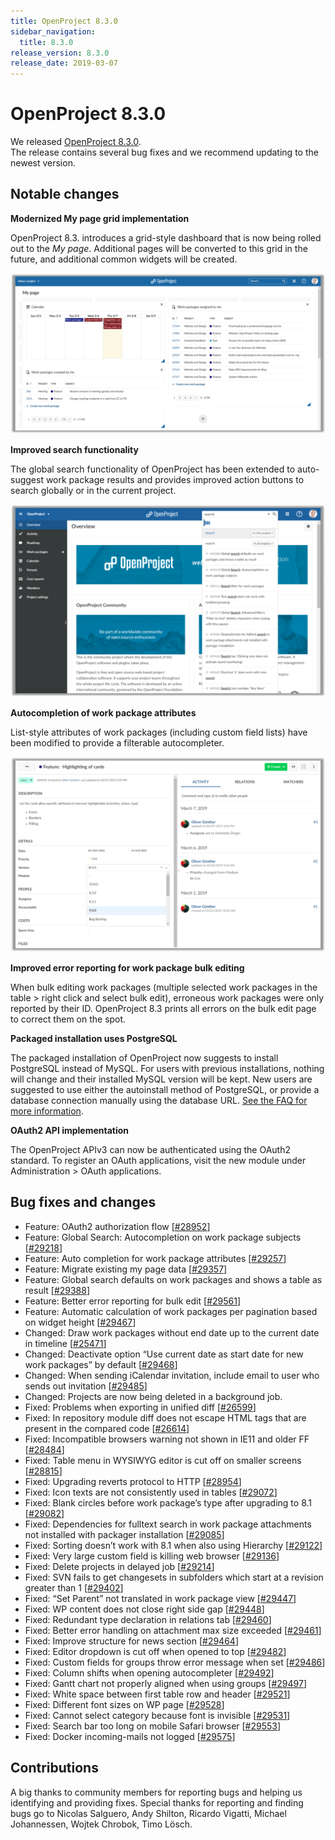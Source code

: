 ```yaml
---
title: OpenProject 8.3.0
sidebar_navigation:
  title: 8.3.0
release_version: 8.3.0
release_date: 2019-03-07
---
```



# OpenProject 8.3.0

We released
[OpenProject 8.3.0](https://community.openproject.org/versions/1319).  
The release contains several bug fixes and we recommend updating to the
newest version.

## Notable changes

**Modernized My page grid implementation**

OpenProject 8.3. introduces a grid-style dashboard that is now being
rolled out to
the *My page*. Additional pages will be converted to this grid in
the future, and additional common widgets will be
created.

![Grit-MyPage](Grit-MyPage-1-1024x522.png)

**Improved search functionality**

The global search functionality of OpenProject has been extended to
auto-suggest work package results and provides improved action buttons
to search globally or in the current project.

![OpenProject Search](Search-1024x626.png)

**Autocompletion of work package attributes**

List-style attributes of work packages (including custom field lists)
have been modified to provide a filterable
autocompleter.

![Auto-complete](Auto-complete-1024x634.png)

**Improved error reporting for work package bulk editing**

When bulk editing work packages (multiple selected work packages in the
table \> right click and select bulk edit), erroneous work packages were
only reported by their ID. OpenProject 8.3 prints all errors on the bulk
edit page to correct them on the spot.

**Packaged installation uses PostgreSQL**

The packaged installation of OpenProject now suggests to install
PostgreSQL instead of MySQL. For users with previous installations,
nothing will change and their installed MySQL version will be kept. New
users are suggested to use either the autoinstall method of PostgreSQL,
or provide a database connection manually using the database URL. [See
the FAQ for more
information](https://www.openproject.org/download-and-installation/).

**OAuth2 API implementation**

The OpenProject APIv3 can now be authenticated using the OAuth2
standard. To register an OAuth applications, visit the new module under
Administration \> OAuth applications.

## Bug fixes and changes

- Feature: OAuth2 authorization flow
  \[[#28952](https://community.openproject.org/wp/28952)\]
- Feature: Global Search: Autocompletion on work package subjects
  \[[#29218](https://community.openproject.org/wp/29218)\]
- Feature: Auto completion for work package attributes
  \[[#29257](https://community.openproject.org/wp/29257)\]
- Feature: Migrate existing my page data
  \[[#29357](https://community.openproject.org/wp/29357)\]
- Feature: Global search defaults on work packages and shows a table
  as result \[[#29388](https://community.openproject.org/wp/29388)\]
- Feature: Better error reporting for bulk edit
  \[[#29561](https://community.openproject.org/wp/29561)\]
- Feature: Automatic calculation of work packages per pagination based
  on widget height
  \[[#29467](https://community.openproject.org/wp/29467)\]
- Changed: Draw work packages without end date up to the current date
  in timeline
  \[[#25471](https://community.openproject.org/wp/25471)\]
- Changed: Deactivate option “Use current date as start date for new
  work packages” by default
  \[[#29468](https://community.openproject.org/wp/29468)\]
- Changed: When sending iCalendar invitation, include email to user
  who sends out invitation
  \[[#29485](https://community.openproject.org/wp/29485)\]
- Changed: Projects are now being deleted in a background job.
- Fixed: Problems when exporting in unified diff
  \[[#26599](https://community.openproject.org/wp/26599)\]
- Fixed: In repository module diff does not escape HTML tags that are
  present in the compared code
  \[[#26614](https://community.openproject.org/wp/26614)\]
- Fixed: Incompatible browsers warning not shown in IE11 and older FF
  \[[#28484](https://community.openproject.org/wp/28484)\]
- Fixed: Table menu in WYSIWYG editor is cut off on smaller screens
  \[[#28815](https://community.openproject.org/wp/28815)\]
- Fixed: Upgrading reverts protocol to HTTP
  \[[#28954](https://community.openproject.org/wp/28954)\]
- Fixed: Icon texts are not consistently used in tables
  \[[#29072](https://community.openproject.org/wp/29072)\]
- Fixed: Blank circles before work package’s type after upgrading to
  8.1 \[[#29082](https://community.openproject.org/wp/29082)\]
- Fixed: Dependencies for fulltext search in work package attachments
  not installed with packager installation
  \[[#29085](https://community.openproject.org/wp/29085)\]
- Fixed: Sorting doesn’t work with 8.1 when also using Hierarchy
  \[[#29122](https://community.openproject.org/wp/29122)\]
- Fixed: Very large custom field is killing web browser
  \[[#29136](https://community.openproject.org/wp/29136)\]
- Fixed: Delete projects in delayed job
  \[[#29214](https://community.openproject.org/wp/29214)\]
- Fixed: SVN fails to get changesets in subfolders which start at a
  revision greater than 1
  \[[#29402](https://community.openproject.org/wp/29402)\]
- Fixed: “Set Parent” not translated in work package view
  \[[#29447](https://community.openproject.org/wp/29447)\]
- Fixed: WP content does not close right side gap
  \[[#29448](https://community.openproject.org/wp/29448)\]
- Fixed: Redundant type declaration in relations tab
  \[[#29460](https://community.openproject.org/wp/29460)\]
- Fixed: Better error handling on attachment max size exceeded
  \[[#29461](https://community.openproject.org/wp/29461)\]
- Fixed: Improve structure for news section
  \[[#29464](https://community.openproject.org/wp/29464)\]
- Fixed: Editor dropdown is cut off when opened to top
  \[[#29482](https://community.openproject.org/wp/29482)\]
- Fixed: Custom fields for groups throw error message when set
  \[[#29486](https://community.openproject.org/wp/29486)\]
- Fixed: Column shifts when opening autocompleter
  \[[#29492](https://community.openproject.org/wp/29492)\]
- Fixed: Gantt chart not properly aligned when using groups
  \[[#29497](https://community.openproject.org/wp/29497)\]
- Fixed: White space between first table row and header
  \[[#29521](https://community.openproject.org/wp/29521)\]
- Fixed: Different font sizes on WP page
  \[[#29528](https://community.openproject.org/wp/29528)\]
- Fixed: Cannot select category because font is invisible
  \[[#29531](https://community.openproject.org/wp/29531)\]
- Fixed: Search bar too long on mobile Safari browser
  \[[#29553](https://community.openproject.org/wp/29553)\]
- Fixed: Docker incoming-mails not logged
  \[[#29575](https://community.openproject.org/wp/29575)\]

## Contributions

A big thanks to community members for reporting bugs and helping us identifying and providing fixes.
Special thanks for reporting and finding bugs go to Nicolas Salguero, Andy Shilton, Ricardo Vigatti, Michael Johannessen, Wojtek Chrobok, Timo  Lösch.
